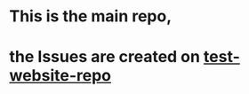 # This is the main repo, 
# the Issues are created on [test-website-repo](https://github.com/webermayank/test-main-repo)
